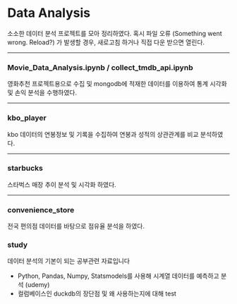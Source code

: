 # Data Analysis

소소한 데이터 분석 프로젝트를 모아 정리하였다.
혹시 파일 오류 (Something went wrong. Reload?) 가 발생할 경우, 새로고침 하거나 직접 다운 받으면 열린다.

- - -

### Movie_Data_Analysis.ipynb / collect_tmdb_api.ipynb
영화추천 프로젝트용으로 수집 및 mongodb에 적재한 데이터를 이용하여 통계 시각화 및 손익 분석을 수행하였다.

- - -

### kbo_player
kbo 데이터의 연봉정보 및 기록을 수집하여 연봉과 성적의 상관관계를 비교 분석하였다.

- - -

### starbucks
스타벅스 매장 추이 분석 및 시각화 하였다.

- - -

### convenience_store
전국 편의점 데이터를 바탕으로 점유율 분석을 하였다.

### study
데이터 분석의 기본이 되는 공부관련 자료입니다
- Python, Pandas, Numpy, Statsmodels를 사용해 시계열 데이터를 예측하고 분석 (udemy)
- 컬럼베이스인 duckdb의 장단점 및 왜 사용하는지에 대해 test